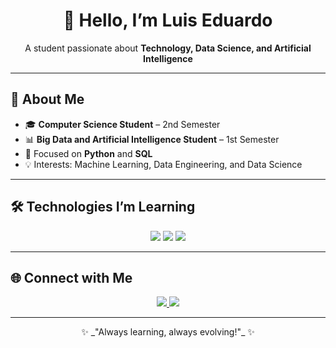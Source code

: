 <!-- Banner or greeting -->
<h1 align="center">👋 Hello, I’m Luis Eduardo</h1>
<p align="center">
  A student passionate about <b>Technology, Data Science, and Artificial Intelligence</b>
</p>

---

## 🚀 About Me  
- 🎓 **Computer Science Student** – 2nd Semester  
- 📊 **Big Data and Artificial Intelligence Student** – 1st Semester  
- 🐍 Focused on **Python** and **SQL**  
- 💡 Interests: Machine Learning, Data Engineering, and Data Science  

---

## 🛠️ Technologies I’m Learning  

<p align="center">
  <img src="https://img.shields.io/badge/Python-3776AB?style=for-the-badge&logo=python&logoColor=white"/>
  <img src="https://img.shields.io/badge/SQL-316192?style=for-the-badge&logo=postgresql&logoColor=white"/>
  <img src="https://img.shields.io/badge/Big%20Data-FF6F00?style=for-the-badge&logo=apachehadoop&logoColor=white"/>
</p>

---

## 🌐 Connect with Me  

<p align="center">
  <a href="https://www.linkedin.com/in/seu-linkedin" target="_blank">
    <img src="https://img.shields.io/badge/-LinkedIn-0077B5?style=for-the-badge&logo=linkedin&logoColor=white"/>
  </a>
  <a href="mailto:contato.luis.062@gmail.com">
    <img src="https://img.shields.io/badge/-Gmail-D14836?style=for-the-badge&logo=gmail&logoColor=white"/>
  </a>
</p>

---

<p align="center">
  ✨ _"Always learning, always evolving!"_ ✨
</p>
